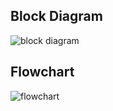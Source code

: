 ## Block Diagram


![block diagram](https://user-images.githubusercontent.com/46954351/155751403-6aea9147-c103-4113-ade7-d12732ddf2ee.PNG)


## Flowchart


![flowchart](https://user-images.githubusercontent.com/46954351/155751704-dc4d0b5f-dd97-4972-8b5d-dbf9e31b2b0e.PNG)
